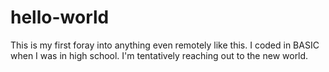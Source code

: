 # hello-world
This is my first foray into anything even remotely like this. I coded in BASIC when I was in high school.
I'm tentatively reaching out to the new world.

